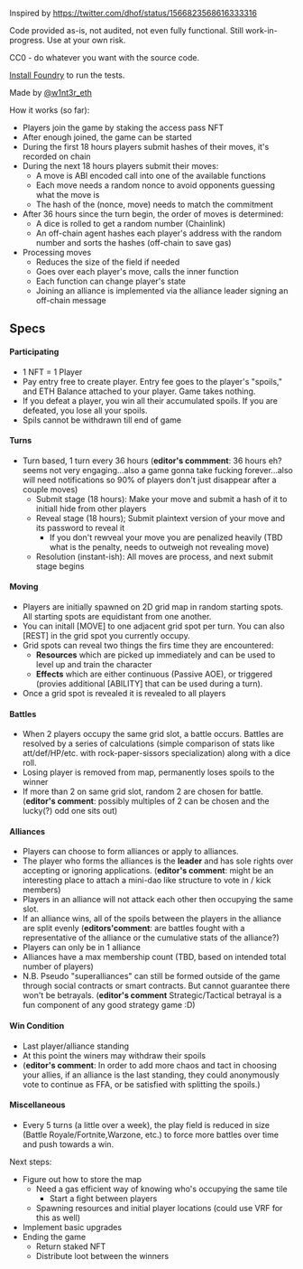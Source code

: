 Inspired by https://twitter.com/dhof/status/1566823568616333316

Code provided as-is, not audited, not even fully functional. Still work-in-progress. Use at your own risk.

CC0 - do whatever you want with the source code.

[Install Foundry](https://book.getfoundry.sh/getting-started/installation) to run the tests.

Made by [@w1nt3r_eth](https://twitter.com/w1nt3r_eth)

How it works (so far):

- Players join the game by staking the access pass NFT
- After enough joined, the game can be started
- During the first 18 hours players submit hashes of their moves, it's recorded on chain
- During the next 18 hours players submit their moves:
  - A move is ABI encoded call into one of the available functions
  - Each move needs a random nonce to avoid opponents guessing what the move is
  - The hash of the (nonce, move) needs to match the commitment
- After 36 hours since the turn begin, the order of moves is determined:
  - A dice is rolled to get a random number (Chainlink)
  - An off-chain agent hashes each player's address with the random number and sorts the hashes (off-chain to save gas)
- Processing moves
  - Reduces the size of the field if needed
  - Goes over each player's move, calls the inner function
  - Each function can change player's state
  - Joining an alliance is implemented via the alliance leader signing an off-chain message

## Specs

#### Participating

- 1 NFT = 1 Player
- Pay entry free to create player. Entry fee goes to the player's "spoils," and ETH Balance attached to your player. Game takes nothing.
- If you defeat a player, you win all their accumulated spoils. If you are defeated, you lose all your spoils.
- Spils cannot be withdrawn till end of game

#### Turns

- Turn based, 1 turn every 36 hours (**editor's commment**: 36 hours eh? seems not very engaging...also a game gonna take fucking forever...also will need notifications so 90% of players don't just disappear after a couple moves)
  - Submit stage (18 hours): Make your move and submit a hash of it to initiall hide from other players
  - Reveal stage (18 hours); Submit plaintext version of your move and its password to reveal it
    - If you don't rewveal your move you are penalized heavily (TBD what is the penalty, needs to outweigh not revealing move)
  - Resolution (instant-ish): All moves are process, and next submit stage begins

#### Moving

- Players are initially spawned on 2D grid map in random starting spots. All starting spots are equidistant from one another.
- You can initall [MOVE] to one adjacent grid spot per turn. You can also [REST] in the grid spot you currently occupy.
- Grid spots can reveal two things the firs time they are encountered:
  - **Resources** which are picked up immediately and can be used to level up and train the character
  - **Effects** which are either continuous (Passive AOE), or triggered (provies additional [ABILITY] that can be used during a turn).
- Once a grid spot is revealed it is revealed to all players

#### Battles

- When 2 players occupy the same grid slot, a battle occurs. Battles are resolved by a series of calculations (simple comparison of stats like att/def/HP/etc. with rock-paper-sissors specialization) along with a dice roll.
- Losing player is removed from map, permanently loses spoils to the winner
- If more than 2 on same grid slot, random 2 are chosen for battle. (**editor's comment**: possibly multiples of 2 can be chosen and the lucky(?) odd one sits out)

#### Alliances

- Players can choose to form alliances or apply to alliances.
- The player who forms the alliances is the **leader** and has sole rights over accepting or ignoring applications. (**editor's comment**: might be an interesting place to attach a mini-dao like structure to vote in / kick members)
- Players in an alliance will not attack each other then occupying the same slot.
- If an alliance wins, all of the spoils between the players in the alliance are split evenly (**editors'comment**: are battles fought with a representative of the alliance or the cumulative stats of the alliance?)
- Players can only be in 1 alliance
- Alliances have a max membership count (TBD, based on intended total number of players)
- N.B. Pseudo "superalliances" can still be formed outside of the game through social contracts or smart contracts. But cannot guarantee there won't be betrayals. (**editor's comment** Strategic/Tactical betrayal is a fun component of any good strategy game :D)

#### Win Condition

- Last player/alliance standing
- At this point the winers may withdraw their spoils
- (**editor's comment**: In order to add more chaos and tact in choosing your allies, if an alliance is the last standing, they could anonymously vote to continue as FFA, or be satisfied with splitting the spoils.)

#### Miscellaneous

- Every 5 turns (a little over a week), the play field is reduced in size (Battle Royale/Fortnite,Warzone, etc.) to force more battles over time and push towards a win.

Next steps:

- Figure out how to store the map
  - Need a gas efficient way of knowing who's occupying the same tile
    - Start a fight between players
  - Spawning resources and initial player locations (could use VRF for this as well)
- Implement basic upgrades
- Ending the game
  - Return staked NFT
  - Distribute loot between the winners
